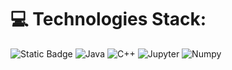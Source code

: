 # 💻 Technologies Stack:
![Static Badge](https://img.shields.io/badge/Python-%23ADD8E6?style=for-the-badge&logo=Python) ![Java](https://img.shields.io/badge/java-%23ED8B00.svg?style=for-the-badge&logo=java&logoColor=white) ![C++](https://img.shields.io/badge/C%2B%2B-%234169E1?style=for-the-badge&logo=C%2B%2B) ![Jupyter](https://img.shields.io/badge/Jupyter-%23FFF8DC?style=for-the-badge&logo=Jupyter) ![Numpy](https://img.shields.io/badge/Numpy-%23696969?style=for-the-badge&logo=numpy)



